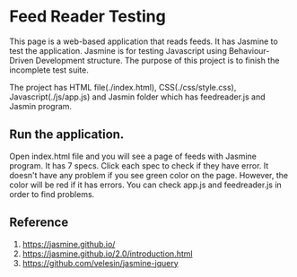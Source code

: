 # Feed Reader Testing

This page is a web-based application that reads feeds. It has Jasmine to test the application. Jasmine is for testing Javascript using Behaviour-Driven Development structure. The purpose of this project is to finish the incomplete test suite. 

The project has HTML file(./index.html), CSS(./css/style.css), Javascript(./js/app.js) and Jasmin folder which has feedreader.js and Jasmin program. 

## Run the application.

Open index.html file and you will see a page of feeds with Jasmine program. It has 7 specs. Click each spec to check if they have error. It doesn't have any problem if you see green color on the page. However, the color will be red if it has errors. You can check app.js and feedreader.js in order to find problems.   

## Reference
  
1. https://jasmine.github.io/
2. https://jasmine.github.io/2.0/introduction.html
3. https://github.com/velesin/jasmine-jquery



         





